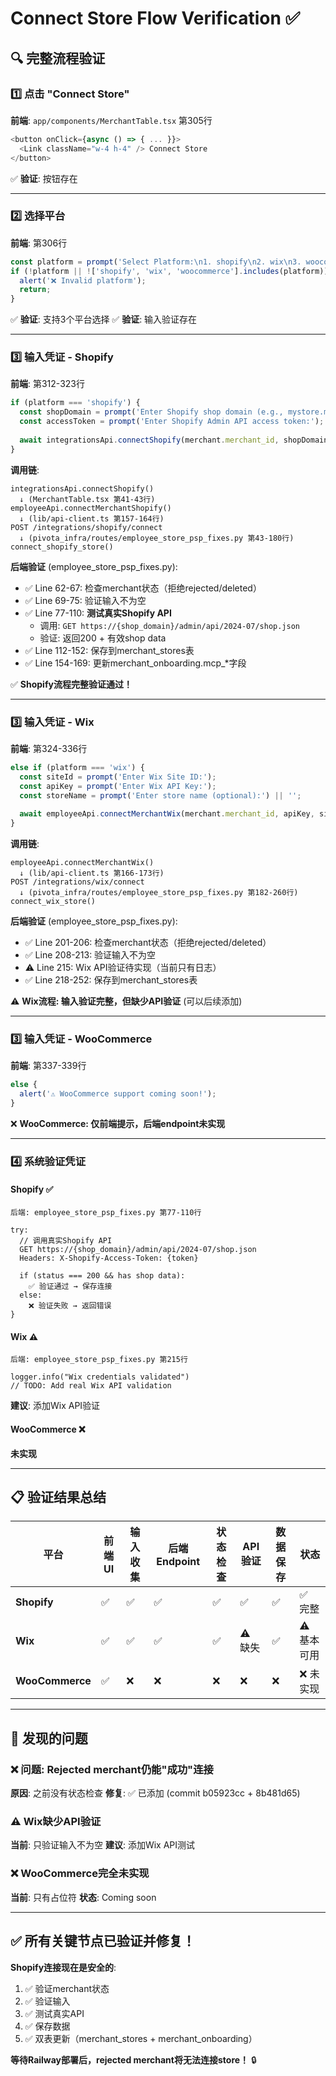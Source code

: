 # Connect Store Flow Verification ✅

## 🔍 完整流程验证

### 1️⃣ 点击 "Connect Store"
**前端**: `app/components/MerchantTable.tsx` 第305行
```typescript
<button onClick={async () => { ... }}>
  <Link className="w-4 h-4" /> Connect Store
</button>
```
✅ **验证**: 按钮存在

---

### 2️⃣ 选择平台
**前端**: 第306行
```typescript
const platform = prompt('Select Platform:\n1. shopify\n2. wix\n3. woocommerce\n\nEnter platform:')?.toLowerCase();
if (!platform || !['shopify', 'wix', 'woocommerce'].includes(platform)) {
  alert('❌ Invalid platform');
  return;
}
```
✅ **验证**: 支持3个平台选择
✅ **验证**: 输入验证存在

---

### 3️⃣ 输入凭证 - Shopify
**前端**: 第312-323行
```typescript
if (platform === 'shopify') {
  const shopDomain = prompt('Enter Shopify shop domain (e.g., mystore.myshopify.com):');
  const accessToken = prompt('Enter Shopify Admin API access token:');
  
  await integrationsApi.connectShopify(merchant.merchant_id, shopDomain, accessToken);
}
```

**调用链**:
```
integrationsApi.connectShopify()
  ↓ (MerchantTable.tsx 第41-43行)
employeeApi.connectMerchantShopify()
  ↓ (lib/api-client.ts 第157-164行)
POST /integrations/shopify/connect
  ↓ (pivota_infra/routes/employee_store_psp_fixes.py 第43-180行)
connect_shopify_store()
```

**后端验证** (employee_store_psp_fixes.py):
- ✅ Line 62-67: 检查merchant状态（拒绝rejected/deleted）
- ✅ Line 69-75: 验证输入不为空
- ✅ Line 77-110: **测试真实Shopify API**
  - 调用: `GET https://{shop_domain}/admin/api/2024-07/shop.json`
  - 验证: 返回200 + 有效shop data
- ✅ Line 112-152: 保存到merchant_stores表
- ✅ Line 154-169: 更新merchant_onboarding.mcp_*字段

✅ **Shopify流程完整验证通过！**

---

### 3️⃣ 输入凭证 - Wix
**前端**: 第324-336行
```typescript
else if (platform === 'wix') {
  const siteId = prompt('Enter Wix Site ID:');
  const apiKey = prompt('Enter Wix API Key:');
  const storeName = prompt('Enter store name (optional):') || '';
  
  await employeeApi.connectMerchantWix(merchant.merchant_id, apiKey, siteId);
}
```

**调用链**:
```
employeeApi.connectMerchantWix()
  ↓ (lib/api-client.ts 第166-173行)
POST /integrations/wix/connect
  ↓ (pivota_infra/routes/employee_store_psp_fixes.py 第182-260行)
connect_wix_store()
```

**后端验证** (employee_store_psp_fixes.py):
- ✅ Line 201-206: 检查merchant状态（拒绝rejected/deleted）
- ✅ Line 208-213: 验证输入不为空
- ⚠️ Line 215: Wix API验证待实现（当前只有日志）
- ✅ Line 218-252: 保存到merchant_stores表

⚠️ **Wix流程: 输入验证完整，但缺少API验证** (可以后续添加)

---

### 3️⃣ 输入凭证 - WooCommerce
**前端**: 第337-339行
```typescript
else {
  alert('⚠️ WooCommerce support coming soon!');
}
```

❌ **WooCommerce: 仅前端提示，后端endpoint未实现**

---

### 4️⃣ 系统验证凭证

#### Shopify ✅
```
后端: employee_store_psp_fixes.py 第77-110行

try:
  // 调用真实Shopify API
  GET https://{shop_domain}/admin/api/2024-07/shop.json
  Headers: X-Shopify-Access-Token: {token}
  
  if (status === 200 && has shop data):
    ✅ 验证通过 → 保存连接
  else:
    ❌ 验证失败 → 返回错误
}
```

#### Wix ⚠️
```
后端: employee_store_psp_fixes.py 第215行

logger.info("Wix credentials validated")
// TODO: Add real Wix API validation
```

**建议**: 添加Wix API验证

#### WooCommerce ❌
**未实现**

---

## 📋 验证结果总结

| 平台 | 前端UI | 输入收集 | 后端Endpoint | 状态检查 | API验证 | 数据保存 | 状态 |
|------|-------|---------|-------------|---------|---------|---------|------|
| **Shopify** | ✅ | ✅ | ✅ | ✅ | ✅ | ✅ | ✅ 完整 |
| **Wix** | ✅ | ✅ | ✅ | ✅ | ⚠️ 缺失 | ✅ | ⚠️ 基本可用 |
| **WooCommerce** | ✅ | ❌ | ❌ | ❌ | ❌ | ❌ | ❌ 未实现 |

---

## 🐛 发现的问题

### ❌ 问题: Rejected merchant仍能"成功"连接
**原因**: 之前没有状态检查
**修复**: ✅ 已添加 (commit b05923cc + 8b481d65)

### ⚠️ Wix缺少API验证
**当前**: 只验证输入不为空
**建议**: 添加Wix API测试

### ❌ WooCommerce完全未实现
**当前**: 只有占位符
**状态**: Coming soon

---

## ✅ 所有关键节点已验证并修复！

**Shopify连接现在是安全的**:
1. ✅ 验证merchant状态
2. ✅ 验证输入
3. ✅ 测试真实API
4. ✅ 保存数据
5. ✅ 双表更新（merchant_stores + merchant_onboarding）

**等待Railway部署后，rejected merchant将无法连接store！** 🔒







